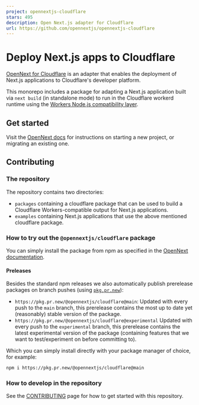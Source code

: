 ```yaml
---
project: opennextjs-cloudflare
stars: 495
description: Open Next.js adapter for Cloudflare
url: https://github.com/opennextjs/opennextjs-cloudflare
---
```


# Deploy Next.js apps to Cloudflare

[OpenNext for Cloudflare](https://opennext.js.org/cloudflare) is an adapter that enables the deployment of Next.js applications to Cloudflare's developer platform.

This monorepo includes a package for adapting a Next.js application built via `next build` (in standalone mode) to run in the Cloudflare workerd runtime using the [Workers Node.js compatibility layer](https://developers.cloudflare.com/workers/runtime-apis/nodejs/).

## Get started

Visit the [OpenNext docs](https://opennext.js.org/cloudflare/get-started) for instructions on starting a new project, or migrating an existing one.

## Contributing

### The repository

The repository contains two directories:

- `packages` containing a cloudflare package that can be used to build a Cloudflare Workers-compatible output for Next.js applications.
- `examples` containing Next.js applications that use the above mentioned cloudflare package.

### How to try out the `@opennextjs/cloudflare` package

You can simply install the package from npm as specified in the [OpenNext documentation](https://opennext.js.org/cloudflare/get-started).

#### Preleases

Besides the standard npm releases we also automatically publish prerelease packages on branch pushes (using [`pkg.pr.new`](https://github.com/stackblitz-labs/pkg.pr.new)):

- `https://pkg.pr.new/@opennextjs/cloudflare@main`:
  Updated with every push to the `main` branch, this prerelease contains the most up to date yet (reasonably) stable version of the package.
- `https://pkg.pr.new/@opennextjs/cloudflare@experimental`
  Updated with every push to the `experimental` branch, this prerelease contains the latest experimental version of the package (containing features that we want to test/experiment on before committing to).

Which you can simply install directly with your package manager of choice, for example:

```bash
npm i https://pkg.pr.new/@opennextjs/cloudflare@main
```

### How to develop in the repository

See the [CONTRIBUTING](./CONTRIBUTING.md) page for how to get started with this repository.

